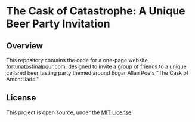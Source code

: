 # The Cask of Catastrophe: A Unique Beer Party Invitation

## Overview

This repository contains the code for a one-page website, [fortunatosfinalpour.com](https://fortunatosfinalpour.com), designed to invite a group of friends to a unique cellared beer tasting party themed around Edgar Allan Poe's "The Cask of Amontillado."

## License

This project is open source, under the [MIT License](LICENSE.md).

